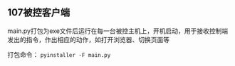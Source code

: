 ## 107被控客户端
main.py打包为exe文件后运行在每一台被控主机上，开机启动，用于接收控制端发出的指令，作出相应的动作，如打开浏览器、切换页面等

打包命令：
```pyinstaller -F main.py```